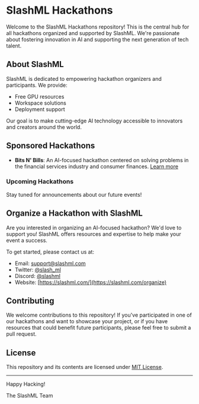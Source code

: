 # SlashML Hackathons

Welcome to the SlashML Hackathons repository! This is the central hub for all hackathons organized and supported by SlashML. We're passionate about fostering innovation in AI and supporting the next generation of tech talent.

## About SlashML

SlashML is dedicated to empowering hackathon organizers and participants. We provide:

- Free GPU resources
- Workspace solutions
- Deployment support

Our goal is to make cutting-edge AI technology accessible to innovators and creators around the world.

## Sponsored Hackathons

- **Bits N' Bills**: An AI-focused hackathon centered on solving problems in the financial services industry and consumer finances. [Learn more](./past-hackathons/bits-n-bills/)

### Upcoming Hackathons

Stay tuned for announcements about our future events!

## Organize a Hackathon with SlashML

Are you interested in organizing an AI-focused hackathon? We'd love to support you! SlashML offers resources and expertise to help make your event a success.

To get started, please contact us at:

- Email: [support@slashml.com](mailto:organize@slashml.com)
- Twitter: [@slash_ml](https://twitter.com/SlashML)
- Discord: [@slashml](https://discord.gg/EXJkWygF)
- Website: [https://slashml.com/](https://slashml.com/organize)

## Contributing

We welcome contributions to this repository! If you've participated in one of our hackathons and want to showcase your project, or if you have resources that could benefit future participants, please feel free to submit a pull request.

## License

This repository and its contents are licensed under [MIT License](LICENSE).

---

Happy Hacking!

The SlashML Team